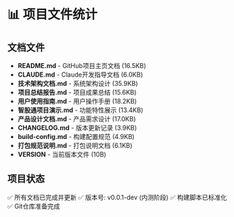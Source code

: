 # 📊 项目文件统计

## 文档文件
- **README.md** - GitHub项目主页文档 (16.5KB)
- **CLAUDE.md** - Claude开发指导文档 (6.0KB) 
- **技术架构文档.md** - 系统架构设计 (35.9KB)
- **项目总结报告.md** - 项目成果总结 (15.6KB)
- **用户使用指南.md** - 用户操作手册 (18.2KB)
- **智股通项目演示.md** - 功能特性展示 (13.4KB)
- **产品设计文档.md** - 产品需求设计 (17.0KB)
- **CHANGELOG.md** - 版本更新记录 (3.9KB)
- **build-config.md** - 构建配置规范 (4.9KB)
- **打包规范说明.md** - 打包说明文档 (6.1KB)
- **VERSION** - 当前版本文件 (10B)

## 项目状态
✅ 所有文档已完成并更新
✅ 版本号: v0.0.1-dev (内测阶段)
✅ 构建脚本已标准化
✅ Git仓库准备完成
